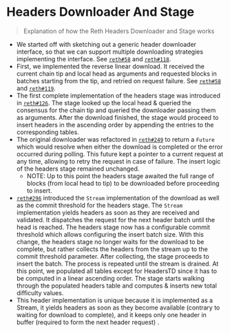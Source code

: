 # Headers Downloader And Stage

> Explanation of how the Reth Headers Downloader and Stage works

* We started off with sketching out a generic header downloader interface, so that we can support multiple downloading strategies implementing the interface. See [`reth#58`](https://github.com/paradigmxyz/reth/pull/58) and [`reth#118`](https://github.com/paradigmxyz/reth/pull/118).
* First, we implemented the reverse linear download. It received the current chain tip and local head as arguments and requested blocks in batches starting from the tip, and retried on request failure. See [`reth#58`](https://github.com/paradigmxyz/reth/pull/58) and [`reth#119`](https://github.com/paradigmxyz/reth/pull/119).
* The first complete implementation of the headers stage was introduced in [`reth#126`](https://github.com/paradigmxyz/reth/pull/126). The stage looked up the local head & queried the consensus for the chain tip and queried the downloader passing them as arguments. After the download finished, the stage would proceed to insert headers in the ascending order by appending the entries to the corresponding tables.
* The original downloader was refactored in [`reth#249`](https://github.com/paradigmxyz/reth/pull/249) to return a `Future` which would resolve when either the download is completed or the error occurred during polling. This future kept a pointer to a current request at any time, allowing to retry the request in case of failure. The insert logic of the headers stage remained unchanged.
    * NOTE: Up to this point the headers stage awaited the full range of blocks (from local head to tip) to be downloaded before proceeding to insert.
* [`reth#296`](https://github.com/paradigmxyz/reth/pull/296) introduced the `Stream` implementation of the download as well as the commit threshold for the headers stage. The `Stream` implementation yields headers as soon as they are received and validated. It dispatches the request for the next header batch until the head is reached. The headers stage now has a configurable commit threshold which allows configuring the insert batch size. With this change, the headers stage no longer waits for the download to be complete, but rather collects the headers from the stream up to the commit threshold parameter. After collecting, the stage proceeds to insert the batch. The process is repeated until the stream is drained. At this point, we populated all tables except for HeadersTD since it has to be computed in a linear ascending order. The stage starts walking through the populated headers table and computes & inserts new total difficulty values.
* This header implementation is unique because it is implemented as a Stream, it yields headers as soon as they become available (contrary to waiting for download to complete), and it keeps only one header in buffer (required to form the next header request) .
